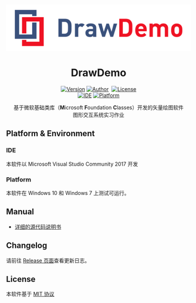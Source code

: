 <div align=center><img src="./Resource/Banner.png" alt="DrawDemo"></div>

<h1 align=center>DrawDemo</h1>

<p align="center">
  <a href="https://github.com/lucka-me/DrawDemo/releases/tag/1.1.0"><img alt="Version" src="https://img.shields.io/badge/version-1.1.0-brightgreen.svg"/></a>
  <a href="https://lucka.moe"><img alt="Author" src="https://img.shields.io/badge/author-Lucka-5880C8.svg"/></a>
  <a href="./LICENSE"><img alt="License" src="https://img.shields.io/badge/license-MIT-green.svg"/></a><br>
  <a href="https://www.visualstudio.com/zh-hans/vs/community/"><img alt="IDE" src="https://img.shields.io/badge/IDE-Visual_Studio_Community_2017-8662C2.svg"/></a>
  <a href="https://www.microsoft.com/zh-cn/windows/"><img alt="Platform" src="https://img.shields.io/badge/platform-Windows-137AD4.svg"/></a>

</p>
<p align="center">
  基于微软基础类库（<b>M</b>icrosoft <b>F</b>oundation <b>C</b>lasses）开发的矢量绘图软件<br>
  图形交互系统实习作业
</p>

## Platform & Environment
### IDE
本软件以 Microsoft Visual Studio Community 2017 开发

### Platform
本软件在 Windows 10 和 Windows 7 上测试可运行。

## Manual
- [详细的源代码说明书](./MANUAL.md)

## Changelog
请前往 [Release 页面](https://github.com/lucka-me/DrawDemo/releases)查看更新日志。

## License
本软件基于 [MIT 协议](./LICENSE)
